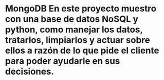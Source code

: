 # MongoDB En este proyecto muestro con una base de datos NoSQL y python, como manejar los datos, tratarlos, limpiarlos y actuar sobre ellos a razón de lo que pide el cliente para poder ayudarle en sus decisiones.
